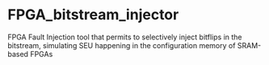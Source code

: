 # FPGA_bitstream_injector
FPGA Fault Injection tool that permits to selectively inject bitflips in the bitstream, simulating SEU happening in the configuration memory of SRAM-based FPGAs
